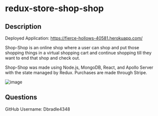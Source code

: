 # redux-store-shop-shop

## Description

Deployed Application: https://fierce-hollows-40581.herokuapp.com/

Shop-Shop is an online shop where a user can shop and put those shopping things in a virtual shopping cart and continue shopping till they want to end that shop and check out.

Shop-Shop was made using Node.js, MongoDB, React, and Apollo Server with the state managed by Redux. Purchases are made through Stripe.

![image](https://user-images.githubusercontent.com/73002887/120143184-dc4c9f00-c19c-11eb-81c6-df7c8410a188.png)

## Questions

GitHub Username: Dbradle4348
